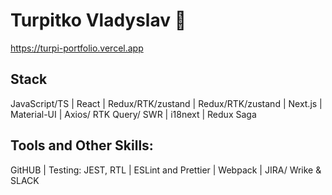 # Turpitko Vladyslav 👋

https://turpi-portfolio.vercel.app

## Stack

   JavaScript/TS    |    React     |     Redux/RTK/zustand      |      Redux/RTK/zustand      |      Next.js      |      Material-UI      |      Axios/ RTK Query/ SWR      |      i18next      |      Redux Saga 

## Tools and Other Skills:

 GitHUB | Testing: JEST, RTL | ESLint and Prettier | Webpack | JIRA/ Wrike & SLACK

<!--
**TURP1/TURP1** is a ✨ _special_ ✨ repository because its `README.md` (this file) appears on your GitHub profile.

Here are some ideas to get you started:

- 🔭 I’m currently working on ...
- 🌱 I’m currently learning ...
- 👯 I’m looking to collaborate on ...
- 🤔 I’m looking for help with ...
- 💬 Ask me about ...
- 📫 How to reach me: ...
- 😄 Pronouns: ...
- ⚡ Fun fact: ...
-->

